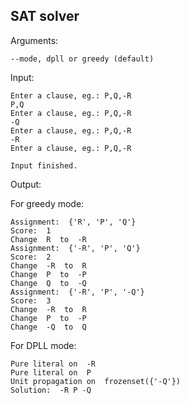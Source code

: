 ## SAT solver

Arguments:
```
--mode, dpll or greedy (default)
```

Input:
```
Enter a clause, eg.: P,Q,-R
P,Q
Enter a clause, eg.: P,Q,-R
-Q
Enter a clause, eg.: P,Q,-R
-R
Enter a clause, eg.: P,Q,-R

Input finished.
```

Output:

For greedy mode:
```
Assignment:  {'R', 'P', 'Q'}
Score:  1
Change  R  to  -R
Assignment:  {'-R', 'P', 'Q'}
Score:  2
Change  -R  to  R
Change  P  to  -P
Change  Q  to  -Q
Assignment:  {'-R', 'P', '-Q'}
Score:  3
Change  -R  to  R
Change  P  to  -P
Change  -Q  to  Q
```

For DPLL mode:
```
Pure literal on  -R
Pure literal on  P
Unit propagation on  frozenset({'-Q'})
Solution:  -R P -Q
```

